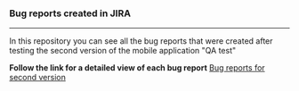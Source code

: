 ### **Bug reports created in JIRA**
___

In this repository you can see all the bug reports that were created after testing the second version of the mobile application "QA test"

**Follow the link for a detailed view of each bug report**
[Bug reports for second version](https://github.com/qasvitlana/BugReports_ForMobApp_V2/tree/main/BUG%20report%20app%20V2)
